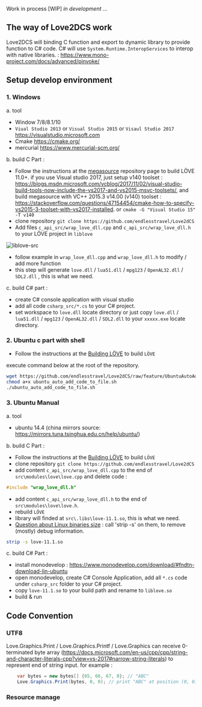 Work in process [WIP]
*in development ...*

## The way of Love2DCS work 

Love2DCS will binding C function and export to dynamic library to provide function to C# code. C# will use `System.Runtime.InteropServices` to interop with native libraries. : https://www.mono-project.com/docs/advanced/pinvoke/

## Setup develop environment

### 1. Windows [](img/window_logo.png)

a. tool

* Window 7/8/8.1/10
* `Viual Studio 2013` or `Visual Studio 2015` or `Visaul Studio 2017`  https://visualstudio.microsoft.com
* Cmake https://cmake.org/
* mercurial https://www.mercurial-scm.org/

b. build C Part :

* Follow the instructions at the [megasource](https://bitbucket.org/rude/megasource) repository page to build LÖVE 11.0+. if you use Visual studio 2017, just setup v140 toolset : https://blogs.msdn.microsoft.com/vcblog/2017/11/02/visual-studio-build-tools-now-include-the-vs2017-and-vs2015-msvc-toolsets/, and build megasource with VC++ 2015.3 v14.00 (v140) toolset : https://stackoverflow.com/questions/47154454/cmake-how-to-specify-vs2015-3-toolset-with-vs2017-installed. or `cmake -G "Visual Studio 15" -T v140`
* clone repository `git clone https://github.com/endlesstravel/Love2dCS`
* Add files `c_api_src/wrap_love_dll.cpp` and `c_api_src/wrap_love_dll.h` to your LÖVE project in `liblove`

![liblove-src](https://github.com/endlesstravel/Love2dCS/raw/master/img/006-liblove-src.png "liblove-src")
* follow example in `wrap_love_dll.cpp` and `wrap_love_dll.h` to modify / add more function
* this step will generate  `love.dll` / `lua51.dll` / `mpg123` / `OpenAL32.dll` / `SDL2.dll` , this is what we need. 

c. build C# part :

* create C# console application with visual studio
* add all code `csharp_src/*.cs` to your C# project.
* set workspace to `love.dll` locate directory or just copy  `love.dll` / `lua51.dll` / `mpg123` / `OpenAL32.dll` / `SDL2.dll` to your `xxxxx.exe` locate directory.

### 2. Ubuntu c part with shell [](img/ubuntu_logo.png)
* Follow the instructions at the [Building LÖVE](https://love2d.org/wiki/Building_L%C3%96VE) to build `LÖVE`

execute command below at the root of the repository.
```bash
wget https://github.com/endlesstravel/Love2dCS/raw/feature/UbuntuAutoAddCodeShell/ubuntu_auto_add_code_to_file.sh
chmod a+x ubuntu_auto_add_code_to_file.sh
./ubuntu_auto_add_code_to_file.sh
```


### 3. Ubuntu Manual [](img/ubuntu_logo.png)

a. tool

* ubuntu 14.4 (china mirrors source: https://mirrors.tuna.tsinghua.edu.cn/help/ubuntu/)

b.  build C Part :

* Follow the instructions at the [Building LÖVE](https://love2d.org/wiki/Building_L%C3%96VE) to build `LÖVE`
* clone repository `git clone https://github.com/endlesstravel/Love2dCS`
* add content `c_api_src/wrap_love_dll.cpp` to the end of `src\modules\love\love.cpp` and delete code : 
```C++
#include "wrap_love_dll.h"
```
* add content `c_api_src/wrap_love_dll.h` to the end of `src\modules\love\love.h`.
* rebuild `LÖVE`
* library will finded at `src\.libs\love-11.1.so`, this is what we need. 
* [Question about Linux binaries size](https://love2d.org/forums/viewtopic.php?f=4&t=85332&p=221386&hilit=build+LÖVE+liblove) :  call 'strip -s' on them, to remove (mostly) debug information.
``` bash
strip -s love-11.1.so
```

c. build C# Part :
* install monodevelop : https://www.monodevelop.com/download/#fndtn-download-lin-ubuntu
* open monodevelop, create C# Console Application, add all `*.cs` code under `csharp_src` folder to your C# project.
* copy `love-11.1.so` to your build path and rename to `liblove.so`
* build & run

## Code Convention
### UTF8

Love.Graphics.Print / Love.Graphics.Printf / Love.Graphics can receive 0-terminated byte array (https://docs.microsoft.com/en-us/cpp/cpp/string-and-character-literals-cpp?view=vs-2017#narrow-string-literals) to represent end of string input. for example :

``` C#
    var bytes = new bytes[] {65, 66, 67, 0}; // "ABC"
    Love.Graphics.Print(bytes, 0, 0); // print "ABC" at position (0, 0)
```
### Resource manage
